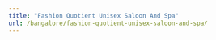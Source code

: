 ```yaml
---
title: "Fashion Quotient Unisex Saloon And Spa"
url: /bangalore/fashion-quotient-unisex-saloon-and-spa/
---
```

